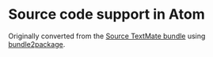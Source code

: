# Source code support in Atom

Originally converted from the [Source TextMate bundle](https://github.com/textmate/source.tmbundle)
using [bundle2package](https://github.com/atom/bundle2package).
